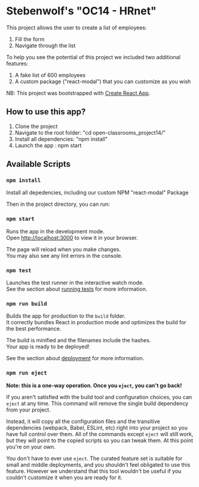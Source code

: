 # Stebenwolf's "OC14 - HRnet"

This project allows the user to create a list of employees:
1. Fill the form
2. Navigate through the list

To help you see the potential of this project we included two additional features:
1. A fake list of 600 employees
2. A custom package ("react-modal") that you can customize as you wish

NB: This project was bootstrapped with [Create React App](https://github.com/facebook/create-react-app).

## How to use this app?

1. Clone the project
2. Navigate to the root folder: "cd open-classrooms_project14/"
3. Install all dependencies: "npm install"
4. Launch the app : npm start

## Available Scripts

### `npm install`

Install all depedencies, including our custom NPM "react-modal" Package 


Then in the project directory, you can run:

### `npm start`

Runs the app in the development mode.\
Open [http://localhost:3000](http://localhost:3000) to view it in your browser.

The page will reload when you make changes.\
You may also see any lint errors in the console.

### `npm test`

Launches the test runner in the interactive watch mode.\
See the section about [running tests](https://facebook.github.io/create-react-app/docs/running-tests) for more information.

### `npm run build`

Builds the app for production to the `build` folder.\
It correctly bundles React in production mode and optimizes the build for the best performance.

The build is minified and the filenames include the hashes.\
Your app is ready to be deployed!

See the section about [deployment](https://facebook.github.io/create-react-app/docs/deployment) for more information.

### `npm run eject`

**Note: this is a one-way operation. Once you `eject`, you can't go back!**

If you aren't satisfied with the build tool and configuration choices, you can `eject` at any time. This command will remove the single build dependency from your project.

Instead, it will copy all the configuration files and the transitive dependencies (webpack, Babel, ESLint, etc) right into your project so you have full control over them. All of the commands except `eject` will still work, but they will point to the copied scripts so you can tweak them. At this point you're on your own.

You don't have to ever use `eject`. The curated feature set is suitable for small and middle deployments, and you shouldn't feel obligated to use this feature. However we understand that this tool wouldn't be useful if you couldn't customize it when you are ready for it.